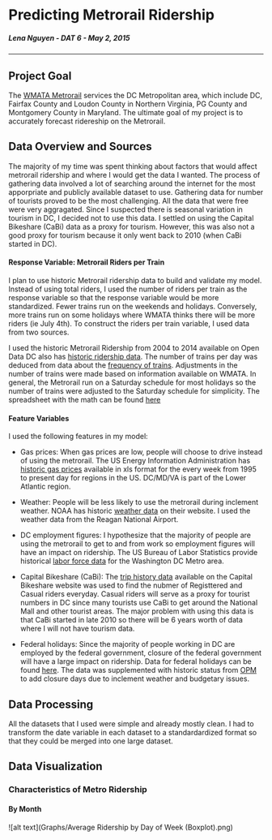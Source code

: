 # Predicting Metrorail Ridership
##### Lena Nguyen - DAT 6 - May 2, 2015
---
## Project Goal
The [WMATA Metrorail](http://www.wmata.com) services the DC Metropolitan area, which include DC, Fairfax County and Loudon County in Northern Virginia, PG County and Montgomery County in Maryland. The ultimate goal of my project is to accurately forecast ridereship on the Metrorail.

## Data Overview and Sources
The majority of my time was spent thinking about factors that would affect metrorail ridership and where I would get the data I wanted. The process of gathering data involved a lot of searching around the internet for the most apporpriate and publicly available dataset to use. Gathering data for number of tourists proved to be the most challenging. All the data that were free were very aggragated. Since I suspected there is seasonal variation in tourism in DC, I decided not to use this data. I settled on using the Capital Bikeshare (CaBi) data as a proxy for tourism. However, this was also not a good proxy for tourism because it only went back to 2010 (when CaBi started in DC). 

#### Response Variable: Metrorail Riders per Train
I plan to use historic Metrorail ridership data to build and validate my model. Instead of using total riders, I used the number of riders per train as the response variable so that the response variable would be more standardized. Fewer trains run on the weekends and holidays. Conversely, more trains run on some holidays where WMATA thinks there will be more riders (ie July 4th). To construct the riders per train variable, I used data from two sources. 

I used the historic Metrorail Ridership from 2004 to 2014 available on Open Data DC also has [historic ridership data](http://www.opendatadc.org/dataset/wmata-metrorail-ridership-by-date). The number of trains per day was deduced from data about the [frequency of trains](http://www.wmata.com/rail/frequency.cfm). Adjustments in the number of trains were made based on information available on WMATA. In general, the Metrorail run on a Saturday schedule for most holidays so the number of trains were adjusted to the Saturday schedule for simplicity. The spreadsheet with the math can be found [here](http://www.wmata.com/rail/frequency.cfm)

#### Feature Variables
I used the following features in my model:
* Gas prices: When gas prices are low, people will choose to drive instead of using the metrorail. The US Energy Information Administration has [historic gas prices](http://www.eia.gov/dnav/pet/hist/LeafHandler.ashx?n=PET&s=EMM_EPMRR_PTE_R1Z_DPG&f=W) available in xls format for the every week from 1995 to present day for regions in the US. DC/MD/VA is part of the Lower Atlantic region.

* Weather: People will be less likely to use the metrorail during inclement weather. NOAA has historic [weather data](http://www.ncdc.noaa.gov/cdo-web/datatools) on their website. I used the weather data from the Reagan National Airport.

* DC employment figures: I hypothesize that the majority of people are using the metrorail to get to and from work so employment figures will have an impact on ridership. The US Bureau of Labor Statistics provide historical [labor force data](http://www.bls.gov/eag/eag.dc_washington_md.htm) for the Washington DC Metro area. 

* Capital Bikeshare (CaBi): The [trip history data](https://www.capitalbikeshare.com/trip-history-data) available on the Capital Bikeshare website was used to find the nubmer of Registtered and Casual riders everyday. Casual riders will serve as a proxy for tourist numbers in DC since many tourists use CaBi to get around the National Mall and other tourist areas. The major problem with using this data is that CaBi started in late 2010 so there will be 6 years worth of data where I will not have tourism data. 

* Federal holidays: Since the majority of people working in DC are employed by the federal government, closure of the federal government will have a large impact on ridership. Data for federal holidays can be found [here](https://catalog.data.gov/dataset/federal-holidays). The data was supplemented with historic status from [OPM](http://www.opm.gov/policy-data-oversight/snow-dismissal-procedures/status-archives/) to add closure days due to inclement weather and budgetary issues.

## Data Processing
All the datasets that I used were simple and already mostly clean.  I had to transform the date variable in each dataset to a standardardized format so that they could be merged into one large dataset. 

## Data Visualization
### Characteristics of Metro Ridership
#### By Month
![alt text](Graphs/Average Ridership by Day of Week (Boxplot).png)


